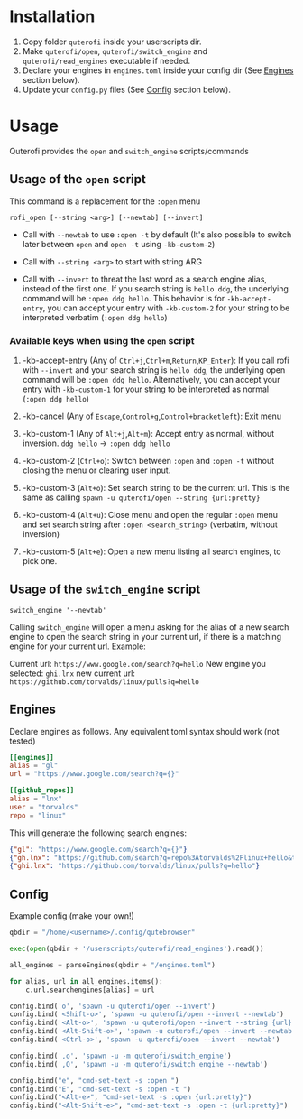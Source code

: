 # Installation
1. Copy folder `quterofi` inside your userscripts dir. 
2. Make `quterofi/open`, `quterofi/switch_engine` and `quterofi/read_engines` executable if needed. 
3. Declare your engines in `engines.toml` inside your config dir (See [Engines](#engines) section below).
4. Update your `config.py` files (See [Config](#config) section below).

# Usage
Quterofi provides the `open` and `switch_engine` scripts/commands

## Usage of the `open` script
This command is a replacement for the `:open` menu
```
rofi_open [--string <arg>] [--newtab] [--invert]
```
- Call with `--newtab` to use `:open -t` by default (It's also possible to switch later between `open` and `open -t` using `-kb-custom-2`)

- Call with `--string <arg>` to start with string ARG 

- Call with `--invert` to threat the last word as a search engine alias, instead of the first one. If you search string is `hello ddg`, the underlying command will be `:open ddg hello`. This behavior is for `-kb-accept-entry`, you can accept your entry with `-kb-custom-2` for your string to be interpreted verbatim (`:open ddg hello`)

### Available keys when using the `open` script
1. -kb-accept-entry (Any of `Ctrl+j`,`Ctrl+m`,`Return`,`KP_Enter`): 
  If you call rofi with `--invert` and your search string is `hello ddg`, the underlying open command will be `:open ddg hello`. Alternatively, you can accept your entry with `-kb-custom-1` for your string to be interpreted as normal (`:open ddg hello`)

2. -kb-cancel (Any of `Escape`,`Control+g`,`Control+bracketleft`): 
  Exit menu

3. -kb-custom-1 (Any of `Alt+j`,`Alt+m`): 
  Accept entry as normal, without inversion. `ddg hello` -> `:open ddg hello`

4. -kb-custom-2 (`Ctrl+o`): 
  Switch between `:open` and `:open -t` without closing the menu or clearing user input.

5. -kb-custom-3 (`Alt+o`): 
  Set search string to be the current url. This is the same as calling `spawn -u quterofi/open --string {url:pretty}`

6. -kb-custom-4 (`Alt+u`): 
  Close menu and open the regular `:open` menu and set search string after `:open <search_string>` (verbatim, without inversion)

7. -kb-custom-5 (`Alt+e`): 
  Open a new menu listing all search engines, to pick one.


## Usage of the `switch_engine` script

```
switch_engine '--newtab'
```

Calling `switch_engine` will open a menu asking for the alias of a new search engine to open the search string in your current url, if there is a matching engine for your current url. Example:

Current url: `https://www.google.com/search?q=hello`
New engine you selected: `ghi.lnx`
new current url: `https://github.com/torvalds/linux/pulls?q=hello`


## Engines
Declare engines as follows. Any equivalent toml syntax should work (not tested)

``` toml
[[engines]]
alias = "gl"
url = "https://www.google.com/search?q={}"

[[github_repos]]
alias = "lnx"
user = "torvalds"
repo = "linux"
```

This will generate the following search engines:
``` json
{"gl": "https://www.google.com/search?q={}"}
{"gh.lnx": "https://github.com/search?q=repo%3Atorvalds%2Flinux+hello&type=issues"}
{"ghi.lnx": "https://github.com/torvalds/linux/pulls?q=hello"}
```

## Config
Example config (make your own!)

``` python
qbdir = "/home/<username>/.config/qutebrowser"

exec(open(qbdir + '/userscripts/quterofi/read_engines').read())

all_engines = parseEngines(qbdir + "/engines.toml")

for alias, url in all_engines.items():
    c.url.searchengines[alias] = url

config.bind('o', 'spawn -u quterofi/open --invert')
config.bind('<Shift-o>', 'spawn -u quterofi/open --invert --newtab')
config.bind('<Alt-o>', 'spawn -u quterofi/open --invert --string {url}')
config.bind('<Alt-Shift-o>', 'spawn -u quterofi/open --invert --newtab --string {url}')
config.bind('<Ctrl-o>', 'spawn -u quterofi/open --invert --newtab')

config.bind(',o', 'spawn -u -m quterofi/switch_engine')
config.bind(',O', 'spawn -u -m quterofi/switch_engine --newtab')

config.bind("e", "cmd-set-text -s :open ")
config.bind("E", "cmd-set-text -s :open -t ")
config.bind("<Alt-e>", "cmd-set-text -s :open {url:pretty}")
config.bind("<Alt-Shift-e>", "cmd-set-text -s :open -t {url:pretty}")
```
